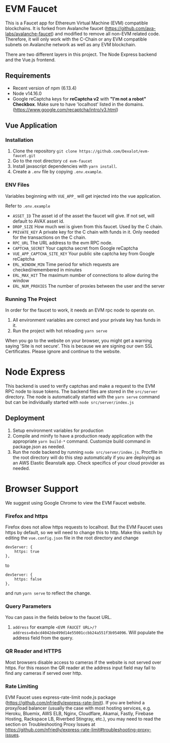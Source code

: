 # EVM Faucet

This is a Faucet app for Ethereum Virtual Machine (EVM) compatible blockchains.  It is forked from Avalanche faucet (https://github.com/ava-labs/avalanche-faucet) and modified to remove all non-EVM related code.  Therefore, it will only work with the C-Chain or any EVM compatible subnets on Avalanche network as well as any EVM blockchain.

There are two different layers in this project. The Node Express backend and the Vue.js frontend.

## Requirements
- Recent version of npm (6.13.4)
- Node v14.16.0
- Google reCaptcha keys for **reCaptcha v2** with **"I'm not a robot" Checkbox**. Make sure to have 'localhost' listed in the domains. (https://www.google.com/recaptcha/intro/v3.html)

## Vue Application
### Installation
1) Clone the repository ``git clone https://github.com/Dexalot/evm-faucet.git``
2) Go to the root directory `cd evm-faucet`
3) Install javascript dependencies with ``yarn install``.
4) Create a ``.env`` file by copying ``.env.example``.

### ENV Files
Variables beginning with ``VUE_APP_`` will get injected into the vue application.

Refer to ``.env.example``

- ``ASSET_ID`` The asset id of the asset the faucet will give. If not set, will default to AVAX asset id.
- ``DROP_SIZE`` How much wei is given from this faucet. Used by the C chain.
- ``PRIVATE_KEY`` A private key for the C chain with funds in it. Only needed for the transactions on the C chain.
- ``RPC_URL`` The URL address to the evm RPC node.
- ``CAPTCHA_SECRET`` Your captcha secret from Google reCaptcha
- ``VUE_APP_CAPTCHA_SITE_KEY`` Your public site captcha key from Google reCaptcha
- ``ERL_WINDOW_MIN`` Time period for which requests are checked/remembered in minutes
- ``ERL_MAX_HIT`` The maximum number of connections to allow during the window
- ``ERL_NUM_PROXIES`` The number of proxies between the user and the server

### Running The Project

In order for the faucet to work, it needs an EVM rpc node to operate on.
1) All environment variables are correct and your private key has funds in it.
2) Run the project with hot reloading ``yarn serve``

When you go to the website on your browser, you might get a warning saying
'Site is not secure'. This is because we are signing our own SSL Certificates. Please ignore and continue to the website.

# Node Express

This backend is used to verify captchas and make a request to the EVM RPC node to issue tokens. The backend files are stored
in the ``src/server`` directory.
The node is automatically started with the ``yarn serve`` command but can be individually started with ``node src/server/index.js``

## Deployment
 1) Setup environment variables for production
 2) Compile and minify to have a production ready application with the appropriate ``yarn build-*`` command. Customize build command in package.json as needed.
 3) Run the node backend by running ``node src/server/index.js``. Procfile in the root directory will do this step automatically if you are deploying as an AWS Elastic Beanstalk app.  Check specifics of your cloud provider as needed.

# Browser Support

We suggest using Google Chrome to view the EVM Faucet website.

### Firefox and https

Firefox does not allow https requests to localhost. But the EVM Faucet uses https by default, so we will need to change this to http. Make this switch by editing the `vue.config.json` file in the root directory and change

```
devServer: {
    https: true
},
```

to

```
devServer: {
    https: false
},
```

and run `yarn serve` to reflect the change.

### Query Parameters
You can pass in the fields below to the faucet URL.
1) `address` for example `<EVM FAUCET URL>/?address=0xbcd4042de499d14e55001ccbb24a551f3b954096`. Will populate the address field from the query.

### QR Reader and HTTPS
Most browsers disable access to cameras if the website is not served over https.
For this reason the QR reader at the address input field may fail to find any cameras if served over http.

### Rate Limiting
EVM Faucet uses express-rate-limit node.js package (https://github.com/nfriedly/express-rate-limit).  If you are behind a proxy/load balancer (usually the case with most hosting services, e.g. Heroku, Bluemix, AWS ELB, Nginx, Cloudflare, Akamai, Fastly, Firebase Hosting, Rackspace LB, Riverbed Stingray, etc.), you may need to read the section on Troubleshooting Proxy Issues at https://github.com/nfriedly/express-rate-limit#troubleshooting-proxy-issues.
